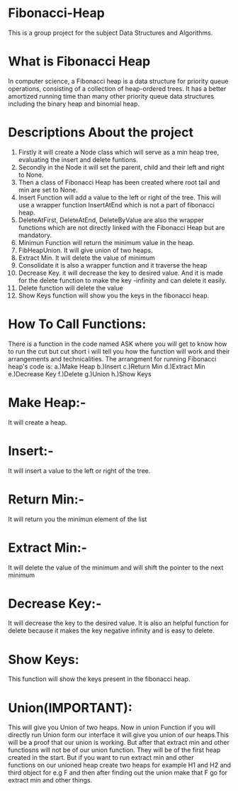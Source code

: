 # Fibonacci-Heap
This is a group project for the subject Data Structures and Algorithms.

# What is Fibonacci Heap
In computer science, a Fibonacci heap is a data structure for priority queue operations, consisting of a collection of heap-ordered trees.
It has a better amortized running time than many other priority queue data structures including the binary heap and binomial heap.

# Descriptions About the project
1. Firstly it will create a Node class which will serve as a min heap tree, evaluating the insert and delete funtions.
2. Secondly in the Node it will set the parent, child and their left and right to None.
3. Then a class of Fibonacci Heap has been created where root tail and min are set to None.
4. Insert Function will add a value to the left or right of the tree. This will use a wrapper function InsertAtEnd which is not a part of fibonacci heap.
5. DeleteAtFirst, DeleteAtEnd, DeleteByValue are also the wrapper functions which are not directly linked with the Fibonacci Heap but are mandatory.
6. Minimun Function will return the minimum value in the heap.
7. FibHeapUnion. It will give union of two heaps.
8. Extract Min. It will delete the value of minimum
9. Consolidate it is also a wrapper function and it traverse the heap
10. Decrease Key. it will decrease the key to desired value. And it is made for the delete function to make the key -infinity and can delete it easily.
11. Delete function will delete the value 
12. Show Keys function will show you the keys in the fibonacci heap.

# How To Call Functions:

There is a function in the code named ASK where you will get to know how to run the cut but cut short i will tell you how the function will work and their arrangements and technicalities.
The arrangment for running Fibonacci heap's code is:
  a.)Make Heap
  b.)Insert
  c.)Return Min
  d.)Extract Min
  e.)Decrease Key
  f.)Delete
  g.)Union
  h.)Show Keys
# Make Heap:-
  It will create a heap.
# Insert:-
  It will insert a value to the left or right of the tree.
# Return Min:-
  It will return you the minimun element of the list
# Extract Min:-
  It will delete the value of the minimum and will shift the pointer to the next      
  minimum
 # Decrease Key:-
  It will decrease the key to the desired value. It is also an helpful function for   
  delete because it makes the key negative infinity and is easy to delete.
 # Show Keys:
  This function will show the keys present in the fibonacci heap.
 # Union(IMPORTANT):
  This will give you Union of two heaps.
  Now in union Function if you will directly run Union form our interface it will give 
  you union of our heaps.This will be a proof that our union is working. But after that 
  extract min and other functiosns will not be of our union function. They will be of 
  the first heap created in the start. But if you want to run extract min and other  
  functions on our unioned heap create two heaps for example H1 and H2 and third object 
  for e.g F and then after finding out the union make that F go for extract min and 
  other things.
